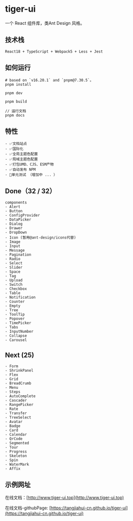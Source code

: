 # tiger-ui
一个 React 组件库，类Ant Design 风格。

## 技术栈
```text
React18 + TypeScript + Webpack5 + Less + Jest
```
## 如何运行
``` shell
# based on `v16.20.1` and `pnpm@7.30.5`。
pnpm install

pnpm dev

pnpm build

// 运行文档
pnpm docs
```
## 特性
```text
- ✅文档站点
- ✅国际化
- ✅全局主题色配置
- ✅局域主题色配置
- ✅打包UMD、CJS、ESM产物
- ✅自动发布 NPM
- 🔨单元测试 （增加中 ... ）
```

## Done（32 / 32）
```text
components
- Alert
- Button
- ConfigProvider
- DataPicker
- Dialog
- Drawer
- DropDown
- Icon (暂用@ant-design/icons代替)
- Image
- Input
- Message
- Pagination
- Radio
- Select
- Slider
- Space
- Tag
- Upload
- Switch
- Checkbox
- Table
- Notification
- Counter
- Empty
- Tree
- ToolTip
- Popover
- TimePicker 
- Tabs
- InputNumber
- Collapse
- Carousel
```

## Next (25)
```text
- Form
- ShrinkPanel
- Flex
- Grid
- BreadCrumb
- Menu
- Steps
- AutoComplete
- Cascader
- RangePicker
- Rate
- Transfer
- TreeSelect
- Avatar
- Badge
- Card
- Calendar
- QrCode
- Segmented
- Tour
- Progress
- Skeleton
- Spin
- WaterMark
- Affix
```

## 示例网址
在线文档：[http://www.tiger-ui.top](http://www.tiger-ui.top)

在线文档-githubPage:  [https://tangjiahui-cn.github.io/tiger-ui](https://tangjiahui-cn.github.io/tiger-ui)
